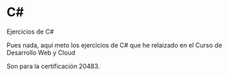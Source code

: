 # C#
Ejercicios de C#

Pues nada, aquí meto los ejercicios de C# que he relaizado en el Curso de Desarrollo Web y Cloud



Son para la certificación 20483.
